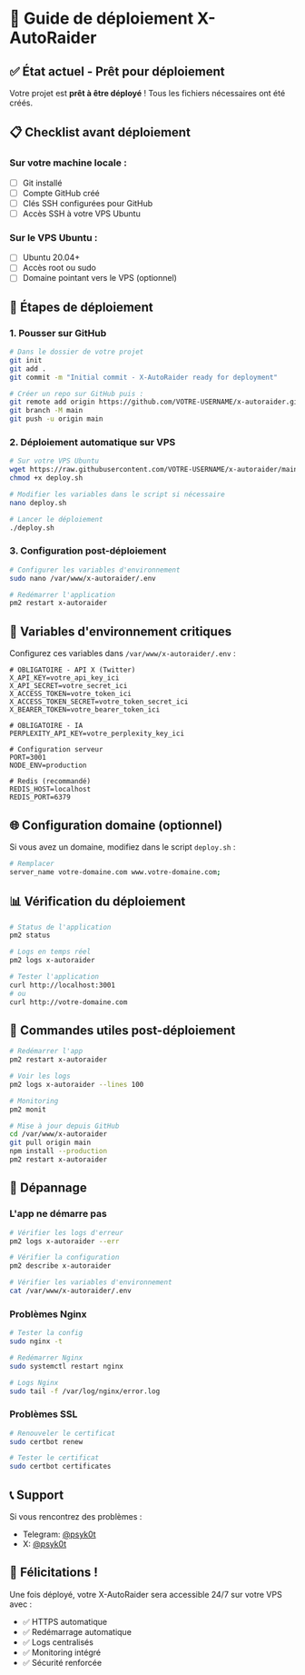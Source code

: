 # 🚀 Guide de déploiement X-AutoRaider

## ✅ État actuel - Prêt pour déploiement

Votre projet est **prêt à être déployé** ! Tous les fichiers nécessaires ont été créés.

## 📋 Checklist avant déploiement

### Sur votre machine locale :
- [ ] Git installé
- [ ] Compte GitHub créé
- [ ] Clés SSH configurées pour GitHub
- [ ] Accès SSH à votre VPS Ubuntu

### Sur le VPS Ubuntu :
- [ ] Ubuntu 20.04+ 
- [ ] Accès root ou sudo
- [ ] Domaine pointant vers le VPS (optionnel)

## 🔧 Étapes de déploiement

### 1. Pousser sur GitHub

```bash
# Dans le dossier de votre projet
git init
git add .
git commit -m "Initial commit - X-AutoRaider ready for deployment"

# Créer un repo sur GitHub puis :
git remote add origin https://github.com/VOTRE-USERNAME/x-autoraider.git
git branch -M main
git push -u origin main
```

### 2. Déploiement automatique sur VPS

```bash
# Sur votre VPS Ubuntu
wget https://raw.githubusercontent.com/VOTRE-USERNAME/x-autoraider/main/deploy.sh
chmod +x deploy.sh

# Modifier les variables dans le script si nécessaire
nano deploy.sh

# Lancer le déploiement
./deploy.sh
```

### 3. Configuration post-déploiement

```bash
# Configurer les variables d'environnement
sudo nano /var/www/x-autoraider/.env

# Redémarrer l'application
pm2 restart x-autoraider
```

## 🔑 Variables d'environnement critiques

Configurez ces variables dans `/var/www/x-autoraider/.env` :

```env
# OBLIGATOIRE - API X (Twitter)
X_API_KEY=votre_api_key_ici
X_API_SECRET=votre_secret_ici
X_ACCESS_TOKEN=votre_token_ici
X_ACCESS_TOKEN_SECRET=votre_token_secret_ici
X_BEARER_TOKEN=votre_bearer_token_ici

# OBLIGATOIRE - IA
PERPLEXITY_API_KEY=votre_perplexity_key_ici

# Configuration serveur
PORT=3001
NODE_ENV=production

# Redis (recommandé)
REDIS_HOST=localhost
REDIS_PORT=6379
```

## 🌐 Configuration domaine (optionnel)

Si vous avez un domaine, modifiez dans le script `deploy.sh` :
```bash
# Remplacer
server_name votre-domaine.com www.votre-domaine.com;
```

## 📊 Vérification du déploiement

```bash
# Status de l'application
pm2 status

# Logs en temps réel
pm2 logs x-autoraider

# Tester l'application
curl http://localhost:3001
# ou
curl http://votre-domaine.com
```

## 🔧 Commandes utiles post-déploiement

```bash
# Redémarrer l'app
pm2 restart x-autoraider

# Voir les logs
pm2 logs x-autoraider --lines 100

# Monitoring
pm2 monit

# Mise à jour depuis GitHub
cd /var/www/x-autoraider
git pull origin main
npm install --production
pm2 restart x-autoraider
```

## 🚨 Dépannage

### L'app ne démarre pas
```bash
# Vérifier les logs d'erreur
pm2 logs x-autoraider --err

# Vérifier la configuration
pm2 describe x-autoraider

# Vérifier les variables d'environnement
cat /var/www/x-autoraider/.env
```

### Problèmes Nginx
```bash
# Tester la config
sudo nginx -t

# Redémarrer Nginx
sudo systemctl restart nginx

# Logs Nginx
sudo tail -f /var/log/nginx/error.log
```

### Problèmes SSL
```bash
# Renouveler le certificat
sudo certbot renew

# Tester le certificat
sudo certbot certificates
```

## 📞 Support

Si vous rencontrez des problèmes :
- Telegram: [@psyk0t](https://t.me/psyk0t)
- X: [@psyk0t](https://x.com/psyk0t)

## 🎉 Félicitations !

Une fois déployé, votre X-AutoRaider sera accessible 24/7 sur votre VPS avec :
- ✅ HTTPS automatique
- ✅ Redémarrage automatique
- ✅ Logs centralisés
- ✅ Monitoring intégré
- ✅ Sécurité renforcée
